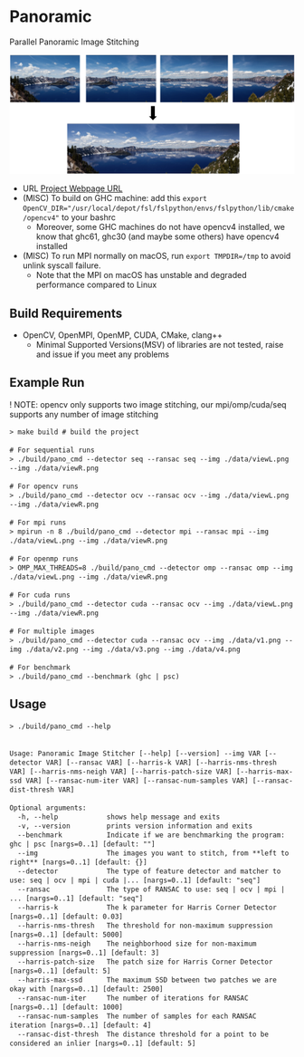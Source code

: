 # Panoramic

Parallel Panoramic Image Stitching

![](./assets/example.png)

- URL [Project Webpage URL](https://ji-xinyou.github.io/panoramic/)
- (MISC) To build on GHC machine: add this `export OpenCV_DIR="/usr/local/depot/fsl/fslpython/envs/fslpython/lib/cmake/opencv4"` to your bashrc
  - Moreover, some GHC machines do not have opencv4 installed, we know that ghc61, ghc30 (and maybe some others) have opencv4 installed
- (MISC) To run MPI normally on macOS, run `export TMPDIR=/tmp` to avoid unlink syscall failure.
  - Note that the MPI on macOS has unstable and degraded performance compared to Linux

## Build Requirements

- OpenCV, OpenMPI, OpenMP, CUDA, CMake, clang++
  - Minimal Supported Versions(MSV) of libraries are not tested, raise and issue if you meet any problems

## Example Run

! NOTE: opencv only supports two image stitching, our mpi/omp/cuda/seq supports any number of image stitching

```shell
> make build # build the project

# For sequential runs
> ./build/pano_cmd --detector seq --ransac seq --img ./data/viewL.png --img ./data/viewR.png

# For opencv runs
> ./build/pano_cmd --detector ocv --ransac ocv --img ./data/viewL.png --img ./data/viewR.png

# For mpi runs
> mpirun -n 8 ./build/pano_cmd --detector mpi --ransac mpi --img ./data/viewL.png --img ./data/viewR.png

# For openmp runs
> OMP_MAX_THREADS=8 ./build/pano_cmd --detector omp --ransac omp --img ./data/viewL.png --img ./data/viewR.png

# For cuda runs
> ./build/pano_cmd --detector cuda --ransac ocv --img ./data/viewL.png --img ./data/viewR.png

# For multiple images
> ./build/pano_cmd --detector cuda --ransac ocv --img ./data/v1.png --img ./data/v2.png --img ./data/v3.png --img ./data/v4.png

# For benchmark
> ./build/pano_cmd --benchmark (ghc | psc)
```

## Usage

```shell
> ./build/pano_cmd --help


Usage: Panoramic Image Stitcher [--help] [--version] --img VAR [--detector VAR] [--ransac VAR] [--harris-k VAR] [--harris-nms-thresh VAR] [--harris-nms-neigh VAR] [--harris-patch-size VAR] [--harris-max-ssd VAR] [--ransac-num-iter VAR] [--ransac-num-samples VAR] [--ransac-dist-thresh VAR]

Optional arguments:
  -h, --help            shows help message and exits 
  -v, --version         prints version information and exits 
  --benchmark           Indicate if we are benchmarking the program: ghc | psc [nargs=0..1] [default: ""]
  --img                 The images you want to stitch, from **left to right** [nargs=0..1] [default: {}]
  --detector            The type of feature detector and matcher to use: seq | ocv | mpi | cuda |... [nargs=0..1] [default: "seq"]
  --ransac              The type of RANSAC to use: seq | ocv | mpi | ... [nargs=0..1] [default: "seq"]
  --harris-k            The k parameter for Harris Corner Detector [nargs=0..1] [default: 0.03]
  --harris-nms-thresh   The threshold for non-maximum suppression [nargs=0..1] [default: 5000]
  --harris-nms-neigh    The neighborhood size for non-maximum suppression [nargs=0..1] [default: 3]
  --harris-patch-size   The patch size for Harris Corner Detector [nargs=0..1] [default: 5]
  --harris-max-ssd      The maximum SSD between two patches we are okay with [nargs=0..1] [default: 2500]
  --ransac-num-iter     The number of iterations for RANSAC [nargs=0..1] [default: 1000]
  --ransac-num-samples  The number of samples for each RANSAC iteration [nargs=0..1] [default: 4]
  --ransac-dist-thresh  The distance threshold for a point to be considered an inlier [nargs=0..1] [default: 5]
```
